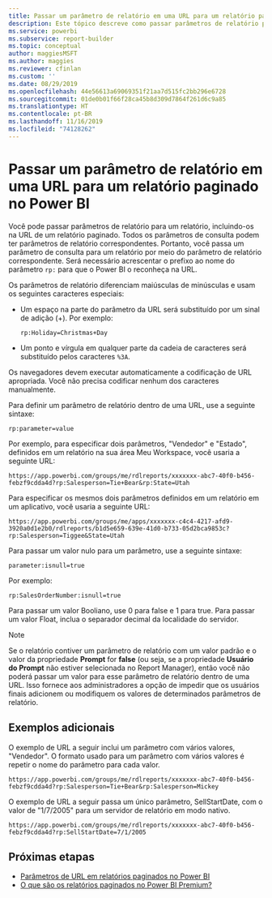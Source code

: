 ```yaml
---
title: Passar um parâmetro de relatório em uma URL para um relatório paginado – Construtor de Relatórios do Power BI
description: Este tópico descreve como passar parâmetros de relatório para um relatório, incluindo-os na URL de um relatório paginado.
ms.service: powerbi
ms.subservice: report-builder
ms.topic: conceptual
author: maggiesMSFT
ms.author: maggies
ms.reviewer: cfinlan
ms.custom: ''
ms.date: 08/29/2019
ms.openlocfilehash: 44e56613a69069351f21aa7d515fc2bb296e6728
ms.sourcegitcommit: 01de0b01f66f28ca45b8d309d7864f261d6c9a85
ms.translationtype: HT
ms.contentlocale: pt-BR
ms.lasthandoff: 11/16/2019
ms.locfileid: "74128262"
---
```

# <a name="pass-a-report-parameter-in-a-url-for-a-paginated-report-in-power-bi"></a>Passar um parâmetro de relatório em uma URL para um relatório paginado no Power BI 

Você pode passar parâmetros de relatório para um relatório, incluindo-os na URL de um relatório paginado. Todos os parâmetros de consulta podem ter parâmetros de relatório correspondentes. Portanto, você passa um parâmetro de consulta para um relatório por meio do parâmetro de relatório correspondente. Será necessário acrescentar o prefixo ao nome do parâmetro `rp:` para que o Power BI o reconheça na URL. 

Os parâmetros de relatório diferenciam maiúsculas de minúsculas e usam os seguintes caracteres especiais: 

- Um espaço na parte do parâmetro da URL será substituído por um sinal de adição (+).  Por exemplo: 

    ```rp:Holiday=Christmas+Day```

- Um ponto e vírgula em qualquer parte da cadeia de caracteres será substituído pelos caracteres `%3A`.

Os navegadores devem executar automaticamente a codificação de URL apropriada. Você não precisa codificar nenhum dos caracteres manualmente. 

Para definir um parâmetro de relatório dentro de uma URL, use a seguinte sintaxe: 

```
rp:parameter=value
```

Por exemplo, para especificar dois parâmetros, "Vendedor" e "Estado", definidos em um relatório na sua área Meu Workspace, você usaria a seguinte URL: 

```
https://app.powerbi.com/groups/me/rdlreports/xxxxxxx-abc7-40f0-b456-febzf9cdda4d?rp:Salesperson=Tie+Bear&rp:State=Utah 
```

Para especificar os mesmos dois parâmetros definidos em um relatório em um aplicativo, você usaria a seguinte URL: 

```
https://app.powerbi.com/groups/me/apps/xxxxxxx-c4c4-4217-afd9-3920a0d1e2b0/rdlreports/b1d5e659-639e-41d0-b733-05d2bca9853c?rp:Salesperson=Tiggee&State=Utah 
```

Para passar um valor nulo para um parâmetro, use a seguinte sintaxe: 

```
parameter:isnull=true
```

Por exemplo:

```
rp:SalesOrderNumber:isnull=true
```

Para passar um valor Booliano, use 0 para false e 1 para true. Para passar um valor Float, inclua o separador decimal da localidade do servidor.

> [!NOTE]
> Se o relatório contiver um parâmetro de relatório com um valor padrão e o valor da propriedade **Prompt** for **false** (ou seja, se a propriedade **Usuário do Prompt** não estiver selecionada no Report Manager), então você não poderá passar um valor para esse parâmetro de relatório dentro de uma URL. Isso fornece aos administradores a opção de impedir que os usuários finais adicionem ou modifiquem os valores de determinados parâmetros de relatório.

## <a name="additional-examples"></a>Exemplos adicionais 

O exemplo de URL a seguir inclui um parâmetro com vários valores, "Vendedor". O formato usado para um parâmetro com vários valores é repetir o nome do parâmetro para cada valor. 

```
https://app.powerbi.com/groups/me/rdlreports/xxxxxxx-abc7-40f0-b456-febzf9cdda4d?rp:Salesperson=Tie+Bear&rp:Salesperson=Mickey 
```

O exemplo de URL a seguir passa um único parâmetro, SellStartDate, com o valor de "1/7/2005" para um servidor de relatório em modo nativo.

```
https://app.powerbi.com/groups/me/rdlreports/xxxxxxx-abc7-40f0-b456-febzf9cdda4d?rp:SellStartDate=7/1/2005
```

## <a name="next-steps"></a>Próximas etapas

- [Parâmetros de URL em relatórios paginados no Power BI](report-builder-url-parameters.md)
- [O que são os relatórios paginados no Power BI Premium?](paginated-reports-report-builder-power-bi.md)
